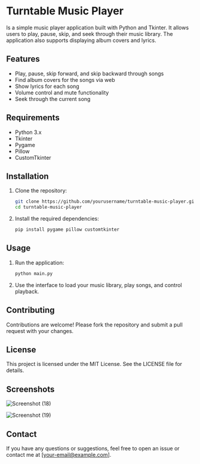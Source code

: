 # Turntable Music Player

Is a simple music player application built with Python and Tkinter. It allows users to play, pause, skip, and seek through their music library. The application also supports displaying album covers and lyrics.

## Features

- Play, pause, skip forward, and skip backward through songs
- Find album covers for the songs via web
- Show lyrics for each song
- Volume control and mute functionality
- Seek through the current song

## Requirements

- Python 3.x
- Tkinter
- Pygame
- Pillow
- CustomTkinter

## Installation

1. Clone the repository:

    ```bash
    git clone https://github.com/yourusername/turntable-music-player.git
    cd turntable-music-player
    ```

2. Install the required dependencies:

    ```bash
    pip install pygame pillow customtkinter
    ```

## Usage

1. Run the application:

    ```bash
    python main.py
    ```

2. Use the interface to load your music library, play songs, and control playback.


## Contributing

Contributions are welcome! Please fork the repository and submit a pull request with your changes.

## License

This project is licensed under the MIT License. See the LICENSE file for details.

## Screenshots
![Screenshot (18)](https://github.com/user-attachments/assets/f6457a8c-785d-49d3-8891-3e84a8498506)

![Screenshot (19)](https://github.com/user-attachments/assets/022920f1-e1e3-4011-837c-5e6792308687)

## Contact


If you have any questions or suggestions, feel free to open an issue or contact me at [your-email@example.com].
